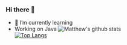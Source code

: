### Hi there 👋

- 🌱 I’m currently learning
- Working on Java
![Matthew's github stats](https://github-readme-stats.vercel.app/api?username=Mdbaker19&show_icons=true&theme=radical)                                  
[![Top Langs](https://github-readme-stats.vercel.app/api/top-langs/?username=Mdbaker19&layout=compact)](https://github.com/Mdbaker19/github-readme-stats)
